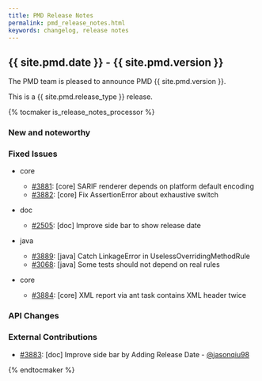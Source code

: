 ```yaml
---
title: PMD Release Notes
permalink: pmd_release_notes.html
keywords: changelog, release notes
---
```


## {{ site.pmd.date }} - {{ site.pmd.version }}

The PMD team is pleased to announce PMD {{ site.pmd.version }}.

This is a {{ site.pmd.release_type }} release.

{% tocmaker is_release_notes_processor %}

### New and noteworthy

### Fixed Issues
* core
  * [#3881](https://github.com/pmd/pmd/issues/3881): \[core] SARIF renderer depends on platform default encoding
  * [#3882](https://github.com/pmd/pmd/pull/3882): \[core] Fix AssertionError about exhaustive switch
* doc
  * [#2505](https://github.com/pmd/pmd/issues/2505): \[doc] Improve side bar to show release date
* java
  * [#3889](https://github.com/pmd/pmd/pull/3889): \[java] Catch LinkageError in UselessOverridingMethodRule
  * [#3068](https://github.com/pmd/pmd/pull/3068): \[java] Some tests should not depend on real rules

*   core
    *   [#3884](https://github.com/pmd/pmd/issues/3884): \[core] XML report via ant task contains XML header twice

### API Changes

### External Contributions
* [#3883](https://github.com/pmd/pmd/pull/3883): \[doc] Improve side bar by Adding Release Date - [@jasonqiu98](https://github.com/jasonqiu98)

{% endtocmaker %}


